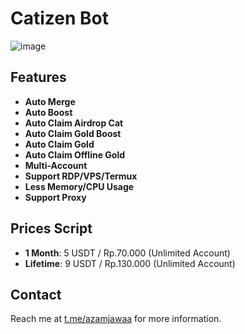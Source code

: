 # Catizen Bot

![image](https://github.com/user-attachments/assets/956dd03e-2e8e-4b19-a45e-fafccdbb16de)


## Features
- **Auto Merge**
- **Auto Boost**
- **Auto Claim Airdrop Cat**
- **Auto Claim Gold Boost**
- **Auto Claim Gold**
- **Auto Claim Offline Gold**
- **Multi-Account**
- **Support RDP/VPS/Termux**
- **Less Memory/CPU Usage**
- **Support Proxy**

## Prices Script
- **1 Month**: 5 USDT / Rp.70.000 (Unlimited Account)
- **Lifetime**: 9 USDT / Rp.130.000 (Unlimited Account)

## Contact
Reach me at [t.me/azamjawaa](https://t.me/azamjawaa) for more information.
